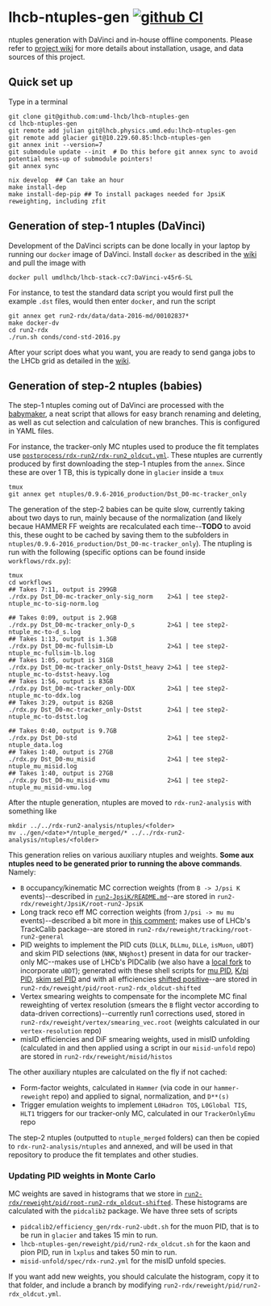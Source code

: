 # lhcb-ntuples-gen [![github CI](https://github.com/umd-lhcb/lhcb-ntuples-gen/workflows/CI/badge.svg?branch=master)](https://github.com/umd-lhcb/lhcb-ntuples-gen/actions?query=workflow%3ACI)

ntuples generation with DaVinci and in-house offline components.
Please refer to [project wiki](https://umd-lhcb.github.io/lhcb-ntuples-gen/)
for more details about installation, usage, and data sources of this project.

## Quick set up

Type in a terminal

```shell
git clone git@github.com:umd-lhcb/lhcb-ntuples-gen
cd lhcb-ntuples-gen
git remote add julian git@lhcb.physics.umd.edu:lhcb-ntuples-gen
git remote add glacier git@10.229.60.85:lhcb-ntuples-gen
git annex init --version=7
git submodule update --init  # Do this before git annex sync to avoid potential mess-up of submodule pointers!
git annex sync

nix develop  ## Can take an hour
make install-dep
make install-dep-pip ## To install packages needed for JpsiK reweighting, including zfit
```

## Generation of step-1 ntuples (DaVinci)

Development of the DaVinci scripts can be done locally in your laptop by running our `docker`
image of DaVinci. Install `docker` as described in the
[wiki](https://umd-lhcb.github.io/lhcb-ntuples-gen/ntupling/installation/#install-docker-to-run-davinci-locally) and pull the image with
```shell
docker pull umdlhcb/lhcb-stack-cc7:DaVinci-v45r6-SL
```

For instance, to test the standard data script you would first pull the example `.dst` files,
would then enter `docker`, and run the script
```shell
git annex get run2-rdx/data/data-2016-md/00102837*
make docker-dv
cd run2-rdx
./run.sh conds/cond-std-2016.py
```

After your script does what you want, you are ready to send ganga jobs to the LHCb grid
as detailed in the [wiki](https://umd-lhcb.github.io/lhcb-ntuples-gen/ntupling/grid_job/#grid-job-preparation-and-submission-on-lxplus).

## Generation of step-2 ntuples (babies)

The step-1 ntuples coming out of DaVinci are processed with the
[babymaker](https://pybabymaker.readthedocs.io/en/latest/scripts/babymaker.html), a neat script that allows
for easy branch renaming and deleting, as well as cut selection and calculation of new branches. This is
configured in YAML files.

For instance, the tracker-only MC ntuples used to produce the fit templates use [`postprocess/rdx-run2/rdx-run2_oldcut.yml`](https://github.com/umd-lhcb/lhcb-ntuples-gen/blob/master/postprocess/rdx-run2/rdx-run2_oldcut.yml).
These ntuples are currently produced by first downloading the step-1 ntuples from the `annex`. Since these are
over 1 TB, this is typically done in `glacier` inside a `tmux`
```shell
tmux
git annex get ntuples/0.9.6-2016_production/Dst_D0-mc-tracker_only
```
The generation of the step-2 babies can be quite slow, currently taking about two days to run, mainly because of the normalization (and likely becaue HAMMER FF weights are recalculated each time--**TODO** to avoid this, these ought to be cached by saving them to the subfolders in `ntuples/0.9.6-2016_production/Dst_D0-mc-tracker_only`). The ntupling is run with the following (specific options can be found inside `workflows/rdx.py`):
```shell
tmux
cd workflows
## Takes 7:11, output is 299GB
./rdx.py Dst_D0-mc-tracker_only-sig_norm    2>&1 | tee step2-ntuple_mc-to-sig-norm.log

## Takes 0:09, output is 2.9GB
./rdx.py Dst_D0-mc-tracker_only-D_s         2>&1 | tee step2-ntuple_mc-to-d_s.log
## Takes 1:13, output is 1.3GB
./rdx.py Dst_D0-mc-fullsim-Lb               2>&1 | tee step2-ntuple_mc-fullsim-lb.log
## Takes 1:05, output is 31GB
./rdx.py Dst_D0-mc-tracker_only-Dstst_heavy 2>&1 | tee step2-ntuple_mc-to-dstst-heavy.log
## Takes 1:56, output is 83GB
./rdx.py Dst_D0-mc-tracker_only-DDX         2>&1 | tee step2-ntuple_mc-to-ddx.log
## Takes 3:29, output is 82GB
./rdx.py Dst_D0-mc-tracker_only-Dstst       2>&1 | tee step2-ntuple_mc-to-dstst.log

## Takes 0:40, output is 9.7GB
./rdx.py Dst_D0-std                         2>&1 | tee step2-ntuple_data.log
## Takes 1:40, output is 27GB
./rdx.py Dst_D0-mu_misid                    2>&1 | tee step2-ntuple_mu_misid.log
## Takes 1:40, output is 27GB
./rdx.py Dst_D0-mu_misid-vmu                2>&1 | tee step2-ntuple_mu_misid-vmu.log
```

After the ntuple generation, ntuples are moved to `rdx-run2-analysis` with something like
```shell
mkdir ../../rdx-run2-analysis/ntuples/<folder>
mv ../gen/<date>*/ntuple_merged/* ../../rdx-run2-analysis/ntuples/<folder>
```

This generation relies on various auxiliary ntuples and weights. **Some aux ntuples need to be generated prior to running the above commands**. Namely:

- `B` occupancy/kinematic MC correction weights (from `B -> J/psi K` events)--described in [`run2-JpsiK/README.md`](https://github.com/umd-lhcb/lhcb-ntuples-gen/blob/master/run2-JpsiK/README.md)--are stored in `run2-rdx/reweight/JpsiK/root-run2-JpsiK`
- Long track reco eff MC correction weights (from `J/psi -> mu mu` events)--described a bit more in [this comment](https://github.com/umd-lhcb/lhcb-ntuples-gen/issues/80#issue-948098584); makes use of LHCb's TrackCalib package--are stored in `run2-rdx/reweight/tracking/root-run2-general`
- PID weights to implement the PID cuts (`DLLK`, `DLLmu`, `DLLe`, `isMuon`, `uBDT`) and skim PID selections (`NNK`, `NNghost`) present in data for our tracker-only MC--makes use of LHCb's PIDCalib (we also have a [local fork](https://github.com/umd-lhcb/pidcalib2) to incorporate `uBDT`); generated with these shell scripts for [mu PID](https://github.com/umd-lhcb/pidcalib2/blob/90ba3cf9333839033ea89b36f9e368acc0978b6a/efficiency_gen/rdx-run2-ubdt.sh), [K/pi PID](https://github.com/umd-lhcb/lhcb-ntuples-gen/blob/b2a4095d4d0efb4cd988bffca4cd4f1209b90b96/run2-rdx/reweight/pid/run2-rdx_oldcut.sh), [skim sel PID](https://github.com/umd-lhcb/lhcb-ntuples-gen/blob/b2a4095d4d0efb4cd988bffca4cd4f1209b90b96/run2-rdx/reweight/pid/run2-rdx_iso_oldcut.sh) and with all efficiencies [shifted positive](https://github.com/umd-lhcb/lhcb-ntuples-gen/blob/b2a4095d4d0efb4cd988bffca4cd4f1209b90b96/scripts/shift_histo_efficiencies.py)--are stored in `run2-rdx/reweight/pid/root-run2-rdx_oldcut-shifted`
- Vertex smearing weights to compensate for the incomplete MC final reweighting of vertex resolution (smears the `B` flight vector according to data-driven corrections)--currently run1 corrections used, stored in `run2-rdx/reweight/vertex/smearing_vec.root` (weights calculated in our `vertex-resolution` repo)
- misID efficiencies and DiF smearing weights, used in misID unfolding (calculated in and then applied using a script in our `misid-unfold` repo) are stored in `run2-rdx/reweight/misid/histos`

The other auxiliary ntuples are calculated on the fly if not cached:

- Form-factor weights, calculated in `Hammer` (via code in our `hammer-reweight` repo) and applied to signal, normalization, and `D**(s)`
- Trigger emulation weights to implement `L0Hadron TOS`, `L0Global TIS`, `HLT1` triggers for our tracker-only MC, calculated in our `TrackerOnlyEmu` repo

The step-2 ntuples (outputted to `ntuple_merged` folders) can then be copied to `rdx-run2-analysis/ntuples` and annexed, and will be used in that
repository to produce the fit templates and other studies.

### Updating PID weights in Monte Carlo

MC weights are saved in histograms that we store
in [`run2-rdx/reweight/pid/root-run2-rdx_oldcut-shifted`](https://github.com/umd-lhcb/lhcb-ntuples-gen/tree/e8d90f19de802f3fb786486cbf28db7914201dc1/run2-rdx/reweight/pid/root-run2-rdx_oldcut-shifted). These histograms
are calculated with the `pidcalib2` package. We have three sets of scripts
- `pidcalib2/efficiency_gen/rdx-run2-ubdt.sh` for the muon PID, that is to be run in `glacier` and takes 15 min to run.
- `lhcb-ntuples-gen/reweight/pid/run2-rdx_oldcut.sh` for the kaon and pion PID, run in `lxplus` and takes 50 min to run.
- `misid-unfold/spec/rdx-run2.yml` for the misID unfold species.

If you want add new weights, you should calculate the histogram, copy it to that folder, and include
a branch by modifying `run2-rdx/reweight/pid/run2-rdx_oldcut.yml`.
